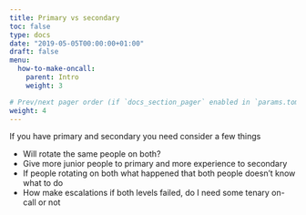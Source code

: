 ```yaml
---
title: Primary vs secondary
toc: false
type: docs
date: "2019-05-05T00:00:00+01:00"
draft: false
menu:
  how-to-make-oncall:
    parent: Intro
    weight: 3

# Prev/next pager order (if `docs_section_pager` enabled in `params.toml`)
weight: 4
---
```


If you have primary and secondary you need consider a few things

  - Will rotate the same people on both?
  - Give more junior people to primary and more experience to secondary
  - If people rotating on both what happened that both people doesn’t know what to do
  - How make escalations if both levels failed, do I need some tenary on-call or not
